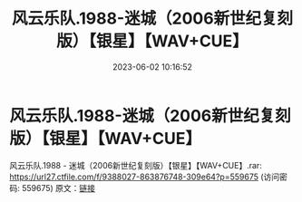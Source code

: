 ﻿---
title: 风云乐队.1988-迷城（2006新世纪复刻版）【银星】【WAV+CUE】
date: 2023-06-02 10:16:52
categories: WAV车载音乐、镜像
tags: 华语中文
---
# 风云乐队.1988-迷城（2006新世纪复刻版）【银星】【WAV+CUE】

风云乐队.1988 - 迷城（2006新世纪复刻版）【银星】【WAV+CUE】.rar: https://url27.ctfile.com/f/9388027-863876748-309e64?p=559675
(访问密码: 559675)
原文：[链接](https://blog.sina.com.cn/s/blog_1647c7e760103125p.html)